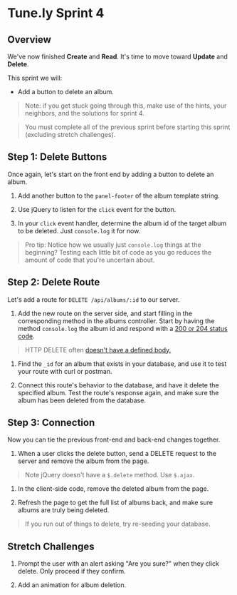 # Tune.ly Sprint 4

## Overview

We've now finished **Create** and **Read**. It's time to move toward **Update** and **Delete**.  

This sprint we will:
* Add a button to delete an album.

> Note: if you get stuck going through this, make use of the hints, your neighbors, and the solutions for sprint 4.

> You must complete all of the previous sprint before starting this sprint (excluding stretch challenges).


## Step 1: Delete Buttons

Once again, let's start on the front end by adding a button to delete an album.  

1. Add another button to the `panel-footer` of the album template string.

1. Use jQuery to listen for the `click` event for the button.

1. In your `click` event handler,  determine the album id of the target album to be deleted.  Just `console.log` it for now.

> Pro tip: Notice how we usually just `console.log` things at the beginning?  Testing each little bit of code as you go reduces the amount of code that you're uncertain about.

## Step 2: Delete Route

Let's add a route for `DELETE /api/albums/:id` to our server.

1. Add the new route on the server side, and start filling in the corresponding method in the albums controller. Start by having the  method `console.log` the album id and respond with a [200 or 204 status code](http://stackoverflow.com/questions/2342579/http-status-code-for-update-and-delete).

  > HTTP DELETE often [doesn't have a defined body.](http://tools.ietf.org/html/rfc7231#section-4.3.5)

1. Find the `_id` for an album that exists in your database, and use it to test your route with curl or postman.

1. Connect this route's behavior to the database, and have it delete the specified album.  Test the route's response again, and make sure the album has been deleted from the database.


## Step 3: Connection

Now you can tie the previous front-end and back-end changes together.  

1. When a user clicks the delete button, send a DELETE request to the server and remove the album from the page.

  > Note jQuery doesn't have a `$.delete` method.  Use `$.ajax`.

1. In the client-side code, remove the deleted album from the page.

1. Refresh the page to get the full list of albums back, and make sure albums are truly being deleted.

> If you run out of things to delete, try re-seeding your database.


## Stretch Challenges

1. Prompt the user with an alert asking "Are you sure?" when they click delete. Only proceed if they confirm.  

1. Add an animation for album deletion.
